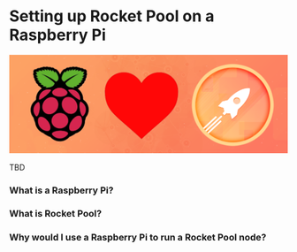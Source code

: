 # Setting up Rocket Pool on a Raspberry Pi

![Raspberry Pi <3 Rocket Pool](images/logo.png)

TBD

### What is a Raspberry Pi?

### What is Rocket Pool?

### Why would I use a Raspberry Pi to run a Rocket Pool node?